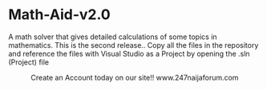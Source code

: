 # Math-Aid-v2.0
A math solver that gives detailed calculations of some topics in mathematics. This is the second release.. Copy all the files in the repository and reference the files with Visual Studio as a Project by opening the .sln (Project) file
<center>Create an Account today on our site!! www.247naijaforum.com </center>
